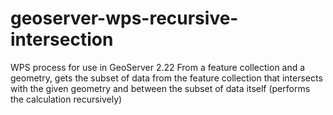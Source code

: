# geoserver-wps-recursive-intersection
WPS process for use in GeoServer 2.22
From a feature collection and a geometry, gets the subset of data from the feature collection that intersects with the given geometry and between the subset of data itself (performs the calculation recursively)

